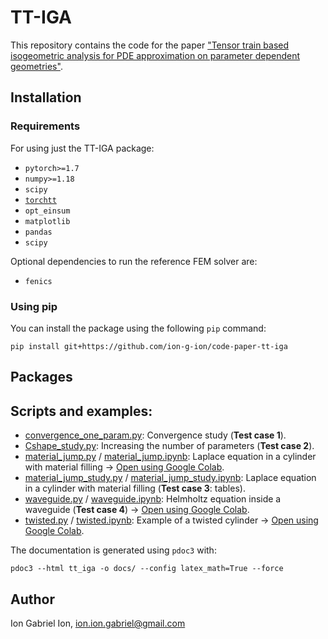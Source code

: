 # TT-IGA

This repository contains the code for the paper ["Tensor train based isogeometric analysis for PDE approximation on parameter dependent geometries"](https://arxiv.org/pdf/2204.02843.pdf).

## Installation

### Requirements

For using just the TT-IGA package:

 * `pytorch>=1.7`
 * `numpy>=1.18`
 * `scipy`
 * [`torchtt`](https://github.com/ion-g-ion/torchtt)
 * `opt_einsum`
 * `matplotlib`
 * `pandas`
 * `scipy`

Optional dependencies to run the reference FEM solver are:

 * `fenics`
 
### Using pip

You can install the package using the following `pip` command:

```
pip install git+https://github.com/ion-g-ion/code-paper-tt-iga
```

## Packages

## Scripts and examples:


* [convergence_one_param.py](./examples/convergence_one_param.py): Convergence study  (**Test case 1**).
* [Cshape_study.py](./examples/Cshape_sudy.py): Increasing the number of parameters  (**Test case 2**).
* [material_jump.py](./examples/material_jump.py) / [material_jump.ipynb](./examples/material_jump.ipynb): Laplace equation in a cylinder with material filling  -> [Open using Google Colab](https://colab.research.google.com/github/ion-g-ion/code-paper-tt-iga/blob/main/examples/material_jump.ipynb).
* [material_jump_study.py](./examples/material_jump_study.py) / [material_jump_study.ipynb](./examples/material_jump_study.ipynb): Laplace equation in a cylinder with material filling (**Test case 3**: tables).
* [waveguide.py](./examples/waveguide.py) / [waveguide.ipynb](./examples/waveguide.ipynb): Helmholtz equation inside a waveguide (**Test case 4**) -> [Open using Google Colab](https://colab.research.google.com/github/ion-g-ion/code-paper-tt-iga/blob/main/examples/waveguide.ipynb).
* [twisted.py](./examples/twisted.py) / [twisted.ipynb](./examples/twisted.ipynb): Example of a twisted cylinder -> [Open using Google Colab](https://colab.research.google.com/github/ion-g-ion/code-paper-tt-iga/blob/main/examples/twisted.ipynb).


 The documentation is generated using `pdoc3` with:

 ```
 pdoc3 --html tt_iga -o docs/ --config latex_math=True --force
 ```

## Author

Ion Gabriel Ion, ion.ion.gabriel@gmail.com